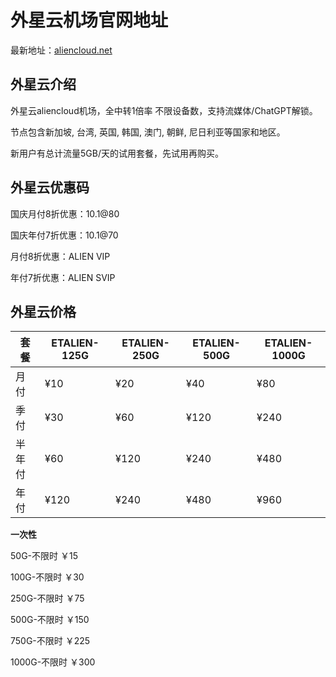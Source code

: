 # 外星云机场官网地址

最新地址：[aliencloud.net](https://url.gogogomiao.one/QYTN)

## 外星云介绍

外星云aliencloud机场，全中转1倍率 不限设备数，支持流媒体/ChatGPT解锁。

节点包含新加坡, 台湾, 英国, 韩国, 澳门, 朝鲜, 尼日利亚等国家和地区。

新用户有总计流量5GB/天的试用套餐，先试用再购买。

## 外星云优惠码

国庆月付8折优惠：10.1@80

国庆年付7折优惠：10.1@70

月付8折优惠：ALIEN VIP

年付7折优惠：ALIEN SVIP

## 外星云价格

|套餐|ETALIEN-125G|ETALIEN-250G|ETALIEN-500G|ETALIEN-1000G|
|----|----|----|----|----|
|月付|¥10|¥20|¥40|¥80|
|季付|¥30|¥60|¥120|¥240|
|半年付|¥60|¥120|¥240|¥480|
|年付|¥120|¥240|¥480|¥960|

**一次性**

50G-不限时 ￥15

100G-不限时 ￥30

250G-不限时 ￥75

500G-不限时 ￥150

750G-不限时 ￥225

1000G-不限时 ￥300
